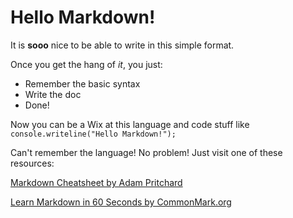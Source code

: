 # Hello Markdown!

It is **sooo** nice to be able to write in this simple format.

Once you get the hang of *it*, you just:

* Remember the basic syntax
* Write the doc
* Done!

Now you can be a Wix at this language and code stuff like `console.writeline("Hello Markdown!");`

Can't remember the language! No problem! Just visit one of these resources:

[Markdown Cheatsheet by Adam Pritchard](https://github.com/adam-p/markdown-here/wiki/Markdown-CheatSheet)

[Learn Markdown in 60 Seconds by CommonMark.org](http://commonmark.org/help/)
